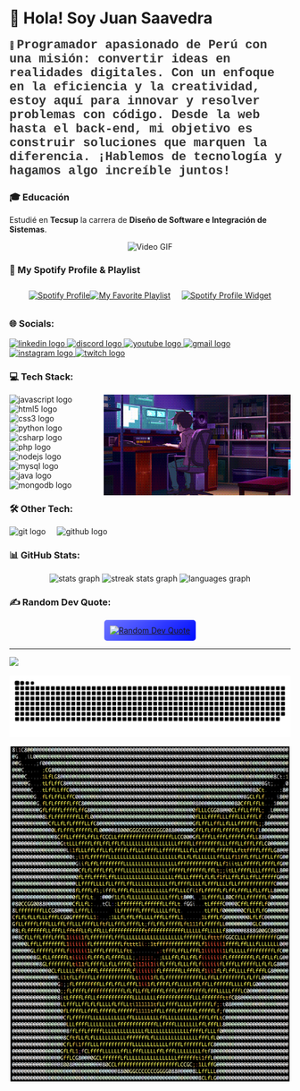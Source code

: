 # 👋 Hola! Soy Juan Saavedra

🚀 <span style="font-family: 'Courier New', Courier, monospace; font-size: 22px; font-weight: bold; color: #333;">Programador apasionado de Perú con una misión: convertir ideas en realidades digitales. Con un enfoque en la eficiencia y la creatividad, estoy aquí para innovar y resolver problemas con código. Desde la web hasta el back-end, mi objetivo es construir soluciones que marquen la diferencia. ¡Hablemos de tecnología y hagamos algo increíble juntos!</span>

### 🎓 Educación
Estudié en **Tecsup** la carrera de **Diseño de Software e Integración de Sistemas**.

<div align="center">
  <img src="https://github.com/JaspCode/JaspCode/blob/main/images/video.gif" alt="Video GIF" width="800"/>
</div>

### 🎵 My Spotify Profile & Playlist

<div style="display: flex; align-items: center; justify-content: center; flex-wrap: wrap;">

  <!-- Spotify Profile & Playlist Icons -->
  <div style="display: flex; flex-direction: row; align-items: center; margin: 10px;">
    <!-- Spotify Profile Icon -->
    <a href="https://open.spotify.com/user/39cbwj81f7an7uzpem0e544tb" target="_blank">
      <img src="https://img.shields.io/static/v1?message=Spotify%20Profile&logo=spotify&label=&color=1DB954&logoColor=white&labelColor=&style=flat-square" alt="Spotify Profile" width="120" />
    </a>
    <a href="https://open.spotify.com/playlist/3nJ1NmmYJFaY7UHXA4NwUm" target="_blank">
      <img src="https://img.shields.io/static/v1?message=My%20Playlist&logo=spotify&label=&color=1DB954&logoColor=white&labelColor=&style=flat-square" alt="My Favorite Playlist" width="120" />
    </a>
  </div>

  <!-- Spotify Profile Widget -->
  <div style="flex-shrink: 0; margin: 10px;">
    <a href="https://github.com/kittinan/spotify-github-profile" target="_blank">
      <img src="https://spotify-github-profile.kittinanx.com/api/view?uid=39cbwj81f7an7uzpem0e544tb&cover_image=true&theme=default&show_offline=false&background_color=121212&interchange=false&bar_color=53b14f&bar_color_cover=false" alt="Spotify Profile Widget" width="250" />
    </a>
  </div>

</div>

### 🌐 Socials:
<div align="left">
  <a href="https://www.linkedin.com/in/juan-anthony-saavedra-pomajulca-0b197928a/" target="_blank" rel="noopener noreferrer">
    <img src="https://raw.githubusercontent.com/maurodesouza/profile-readme-generator/master/src/assets/icons/social/linkedin/default.svg" width="52" height="40" alt="linkedin logo"  />
  </a>
  <a href="https://discord.com/users/jasp7904" target="_blank" rel="noopener noreferrer">
    <img src="https://raw.githubusercontent.com/maurodesouza/profile-readme-generator/master/src/assets/icons/social/discord/default.svg" width="52" height="40" alt="discord logo"  />
  </a>
  <a href="https://www.youtube.com/@juansp625" target="_blank" rel="noopener noreferrer">
    <img src="https://raw.githubusercontent.com/maurodesouza/profile-readme-generator/master/src/assets/icons/social/youtube/default.svg" width="52" height="40" alt="youtube logo"  />
  </a>
  <a href="mailto:juan.saavedra@example.com" target="_blank" rel="noopener noreferrer">
    <img src="https://raw.githubusercontent.com/maurodesouza/profile-readme-generator/master/src/assets/icons/social/gmail/default.svg" width="52" height="40" alt="gmail logo"  />
  </a>
  <a href="https://instagram.com/im_jasp" target="_blank" rel="noopener noreferrer">
    <img src="https://raw.githubusercontent.com/maurodesouza/profile-readme-generator/master/src/assets/icons/social/instagram/default.svg" width="52" height="40" alt="instagram logo"  />
  </a>
  <a href="https://www.twitch.tv/mc_jasp" target="_blank" rel="noopener noreferrer">
    <img src="https://raw.githubusercontent.com/maurodesouza/profile-readme-generator/master/src/assets/icons/social/twitch/default.svg" width="52" height="40" alt="twitch logo"  />
  </a>
</div>

### 💻 Tech Stack:
<img align="right" height="180" src="https://github.com/JaspCode/JaspCode/blob/main/images/dev.webp" />

<div align="left">
  <img src="https://cdn.jsdelivr.net/gh/devicons/devicon/icons/javascript/javascript-original.svg" height="40" alt="javascript logo" />
  <img width="12" />
  <img src="https://cdn.jsdelivr.net/gh/devicons/devicon/icons/html5/html5-original.svg" height="40" alt="html5 logo" />
  <img width="12" />
  <img src="https://cdn.jsdelivr.net/gh/devicons/devicon/icons/css3/css3-original.svg" height="40" alt="css3 logo" />
  <img width="12" />
  <img src="https://cdn.jsdelivr.net/gh/devicons/devicon/icons/python/python-original.svg" height="40" alt="python logo" />
  <img width="12" />
  <img src="https://cdn.jsdelivr.net/gh/devicons/devicon/icons/csharp/csharp-original.svg" height="40" alt="csharp logo" />
  <img width="12" />
  <img src="https://cdn.jsdelivr.net/gh/devicons/devicon/icons/php/php-original.svg" height="40" alt="php logo" />
  <img width="12" />
  <img src="https://cdn.jsdelivr.net/gh/devicons/devicon/icons/nodejs/nodejs-original.svg" height="40" alt="nodejs logo" />
  <img width="12" />
  <img src="https://cdn.jsdelivr.net/gh/devicons/devicon/icons/mysql/mysql-original.svg" height="40" alt="mysql logo" />
  <img width="12" />
  <img src="https://cdn.jsdelivr.net/gh/devicons/devicon/icons/java/java-original.svg" height="40" alt="java logo" />
  <img width="12" />
  <img src="https://cdn.jsdelivr.net/gh/devicons/devicon/icons/mongodb/mongodb-original.svg" height="40" alt="mongodb logo" />
</div>

### 🛠️ Other Tech:
<div align="left">
  <img src="https://cdn.jsdelivr.net/gh/devicons/devicon/icons/git/git-original.svg" height="40" alt="git logo" />
  <img width="12" />
  <img src="https://cdn.jsdelivr.net/gh/devicons/devicon/icons/github/github-original.svg" height="40" alt="github logo" />
</div>

### 📊 GitHub Stats:
<div align="center">
  <img src="https://github-readme-stats.vercel.app/api?username=JaspCode&theme=radical&hide_border=true&include_all_commits=false&count_private=false" height="220" width="500" alt="stats graph" />
  <img src="https://github-readme-streak-stats.herokuapp.com/?user=JaspCode&theme=radical&hide_border=true" height="220" width="500" alt="streak stats graph" />
  <img src="https://github-readme-stats.vercel.app/api/top-langs/?username=JaspCode&theme=radical&hide_border=true&include_all_commits=false&count_private=false&layout=compact" height="220" width="500" alt="languages graph" />
</div>

### ✍️ Random Dev Quote:
<div align="center">
  <a href="https://quotes-github-readme.vercel.app/api?type=horizontal&theme=dark" target="_blank" rel="noopener noreferrer">
    <img src="https://quotes-github-readme.vercel.app/api?type=horizontal&theme=dark&font=Arial&fontSize=30" alt="Random Dev Quote" style="background: linear-gradient(135deg, #6B73FF 0%, #000DFF 100%); padding: 10px; border-radius: 5px;"/>
  </a>
</div>

---

[![](https://visitcount.itsvg.in/api?id=JaspCode&icon=0&color=4)](https://visitcount.itsvg.in)

<!-- Proudly created with GPRM ( https://gprm.itsvg.in ) -->

![Platane's activity graph](https://github.com/Platane/snk/raw/output/github-contribution-grid-snake.svg)

<div align="center">
  <img src="https://github.com/JaspCode/JaspCode/blob/main/images/pikaqiu_ascii_colored.png" alt="Pikachu" width="500" />
</div>

